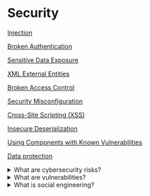 # Security

[Injection](INJECTION.md)

[Broken Authentication](BROKEN_AUTHENTICATION.md)

[Sensitive Data Exposure](SENSITIVE_DATA_EXPOSURE.md)

[XML External Entities](XML_EXTERNAL_ENTITIES.md)

[Broken Access Control](BROKEN_ACCESS_CONTROL.md)

[Security Misconfiguration](SECURITY_MISCONFIGURATION.md)

[Cross-Site Scripting (XSS)](CROSS_SITE_SCRIPTING_XSS.md)

[Insecure Deserialization](INSECURE_DESERIALIZATION.md)

[Using Components with Known Vulnerabilities](USING_COMPONENTS_WITH_KNOWN_VULNERABILITIES.md)

[Data protection](DATA_PROTECTION.md)

<details>
  <summary>What are cybersecurity risks?</summary>

Cybersecurity risks have emerded as a crucial concern for IT companies. They can be associaged with the loss of confidentiality, integrity, or availability of information (or control) systems and have the potential to adversely impact an organization's operations (i.e, its mission, functions, image, or reputaion).

</details>

<details>
  <summary>What are vulnerabilities?</summary>

Vulnerabilities are weaknesses in a computer or network that leave it susceptible to potential exploitation, such as unauthorized use or access.

</details>

<details>
  <summary>What is social engineering?</summary>

Social engineering is a non-technical kind of intrusion that relies heavily on human interaction. It often involves tricking other people into not following normal security procedures. The attacker uses social skills and human interaction to obtain information about an organization or their information systems.

</details>
